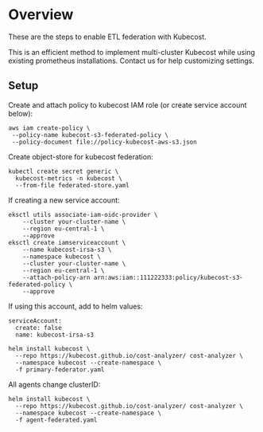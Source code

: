 # Overview

These are the steps to enable ETL federation with Kubecost.

This is an efficient method to implement multi-cluster Kubecost while using existing prometheus installations. Contact us for help customizing settings.

## Setup
Create and attach policy to kubecost IAM role (or create service account below):

```
aws iam create-policy \
 --policy-name kubecost-s3-federated-policy \
 --policy-document file://policy-kubecost-aws-s3.json
```

Create object-store for kubecost federation:

```
kubectl create secret generic \
  kubecost-metrics -n kubecost \
  --from-file federated-store.yaml
```

If creating a new service account:

```
eksctl utils associate-iam-oidc-provider \
    --cluster your-cluster-name \
    --region eu-central-1 \
    --approve
eksctl create iamserviceaccount \
    --name kubecost-irsa-s3 \
    --namespace kubecost \
    --cluster your-cluster-name \
    --region eu-central-1 \
    --attach-policy-arn arn:aws:iam::111222333:policy/kubecost-s3-federated-policy \
    --approve
```

If using this account, add to helm values:

```
serviceAccount:
  create: false
  name: kubecost-irsa-s3
```

```
helm install kubecost \
  --repo https://kubecost.github.io/cost-analyzer/ cost-analyzer \
  --namespace kubecost --create-namespace \
  -f primary-federator.yaml
```

All agents change clusterID:
```
helm install kubecost \
  --repo https://kubecost.github.io/cost-analyzer/ cost-analyzer \
  --namespace kubecost --create-namespace \
  -f agent-federated.yaml
```
